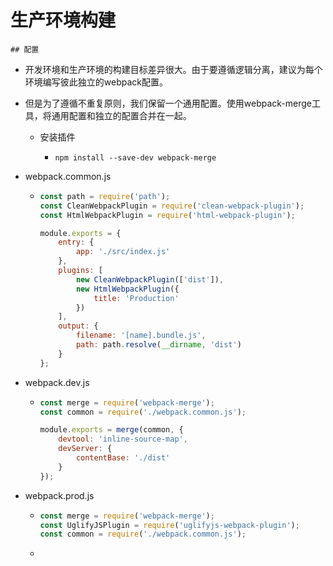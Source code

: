 # 生产环境构建

	## 配置

- 开发环境和生产环境的构建目标差异很大。由于要遵循逻辑分离，建议为每个环境编写彼此独立的webpack配置。

- 但是为了遵循不重复原则，我们保留一个通用配置。使用webpack-merge工具，将通用配置和独立的配置合并在一起。

  - 安装插件

    - ```shell
      npm install --save-dev webpack-merge
      ```

- webpack.common.js

  - ```javascript
    const path = require('path');
    const CleanWebpackPlugin = require('clean-webpack-plugin');
    const HtmlWebpackPlugin = require('html-webpack-plugin');
    
    module.exports = {
        entry: {
            app: './src/index.js'
        },
        plugins: [
            new CleanWebpackPlugin(['dist']),
            new HtmlWebpackPlugin({
                title: 'Production'
            })
        ],
        output: {
            filename: '[name].bundle.js',
            path: path.resolve(__dirname, 'dist')
        }
    };
    ```

- webpack.dev.js

  - ```javascript
    const merge = require('webpack-merge');
    const common = require('./webpack.common.js');
    
    module.exports = merge(common, {
        devtool: 'inline-source-map',
        devServer: {
            contentBase: './dist'
        }
    });
    ```

- webpack.prod.js

  - ```javascript
    const merge = require('webpack-merge');
    const UglifyJSPlugin = require('uglifyjs-webpack-plugin');
    const common = require('./webpack.common.js');
    ```

  - 